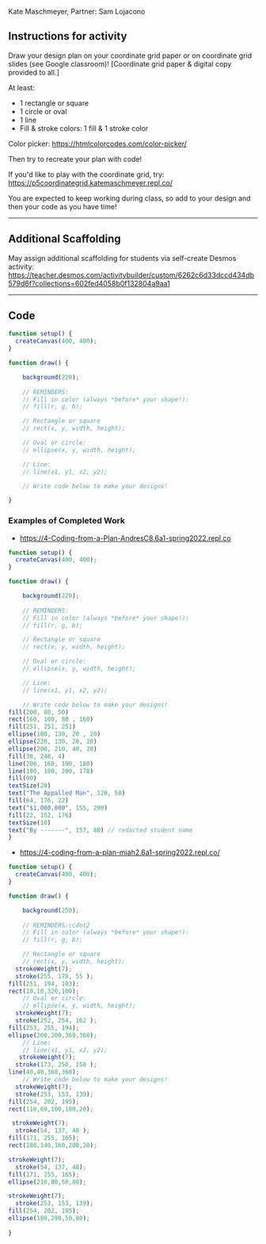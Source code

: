 Kate Maschmeyer,
Partner: Sam Lojacono

## Instructions for activity

Draw your design plan on your coordinate grid paper or on coordinate grid slides (see Google classroom)! [Coordinate grid paper & digital copy provided to all.]

At least:
+ 1 rectangle or square
+ 1 circle or oval
+ 1 line
+ Fill & stroke colors: 1 fill & 1 stroke color

Color picker: https://htmlcolorcodes.com/color-picker/

Then try to recreate your plan with code!

If you'd like to play with the coordinate grid, try:  
https://p5coordinategrid.katemaschmeyer.repl.co/

You are expected to keep working during class, so add to your design and then your code as you have time!

---
## Additional Scaffolding

May assign additional scaffolding for students via self-create Desmos activity: https://teacher.desmos.com/activitybuilder/custom/6262c6d33dccd434db579d6f?collections=602fed4058b0f132804a9aa1

---
## Code

```Javascript
function setup() {
  createCanvas(400, 400);
}

function draw() {

	background(220);
	
	// REMINDERS:
	// Fill in color (always *before* your shape!): 
	// fill(r, g, b);

	// Rectangle or square
	// rect(x, y, width, height);

	// Oval or circle:
	// ellipse(x, y, width, height);

	// Line:
	// line(x1, y1, x2, y2);

	// Write code below to make your designs!

}
``` 

### Examples of Completed Work 

* https://4-Coding-from-a-Plan-AndresC8.6a1-spring2022.repl.co

```Javascript
function setup() {
  createCanvas(400, 400);
}

function draw() {

	background(220);
	
	// REMINDERS:
	// Fill in color (always *before* your shape!): 
	// fill(r, g, b);

	// Rectangle or square
	// rect(x, y, width, height);

	// Oval or circle:
	// ellipse(x, y, width, height);

	// Line:
	// line(x1, y1, x2, y2);

	// Write code below to make your designs!
fill(200, 80, 50)
rect(160, 100, 80 , 160)
fill(251, 251, 251)
ellipse(180, 130, 20 , 20)
ellipse(220, 130, 20, 20)
ellipse(200, 210, 40, 20)
fill(38, 248, 4)
line(200, 160, 190, 180)
line(190, 180, 200, 178)
fill(00)
textSize(20)
text("The Appalled Man", 120, 50)
fill(64, 176, 22)
text("$1,000,000", 155, 290)
fill(22, 152, 176)
textSize(10)
text("By -------", 157, 80) // redacted student name
}

```

* https://4-coding-from-a-plan-miah2.6a1-spring2022.repl.co/

```Javascript
function setup() {
  createCanvas(400, 400);
}

function draw() {

	background(250);
	
	// REMINDERS:\cdot2
	// Fill in color (always *before* your shape!): 
	// fill(r, g, b);

	// Rectangle or square
	// rect(x, y, width, height);
  strokeWeight(7);
  stroke(255, 178, 55 );
fill(251, 194, 103);
rect(10,10,320,100);
	// Oval or circle:
	// ellipse(x, y, width, height);
  strokeWeight(7);
  stroke(252, 254, 162 );
fill(253, 255, 194);
ellipse(200,200,360,360);
	// Line:
	// line(x1, y1, x2, y2);
   strokeWeight(7);
  stroke(173, 250, 158 );
line(40,40,360,360);
	// Write code below to make your designs!
  strokeWeight(7);
  stroke(253, 153, 139);
fill(254, 202, 195);
rect(110,60,100,180,20);

 strokeWeight(7);
  stroke(54, 137, 48 );
fill(171, 255, 165);
rect(180,140,160,200,20);

strokeWeight(7);
  stroke(54, 137, 48);
fill(171, 255, 165);
ellipse(210,80,50,80);

strokeWeight(7);
  stroke(253, 153, 139);
fill(254, 202, 195);
ellipse(180,290,50,80);
	
}
```
